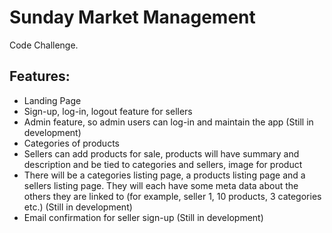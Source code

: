 # Sunday Market Management

Code Challenge.

## Features:

* Landing Page
* Sign-up, log-in, logout feature for sellers
* Admin feature, so admin users can log-in and maintain the app (Still in development)
* Categories of products
* Sellers can add products for sale, products will have summary and description and be tied to categories and sellers, image for product
* There will be a categories listing page, a products listing page and a sellers listing page. They will each have some meta data about the others they are linked to (for example, seller 1, 10 products, 3 categories etc.) (Still in development)
* Email confirmation for seller sign-up (Still in development)
